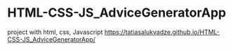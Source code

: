 # HTML-CSS-JS_AdviceGeneratorApp
project with html, css, Javascript
https://tatiasalukvadze.github.io/HTML-CSS-JS_AdviceGeneratorApp/
